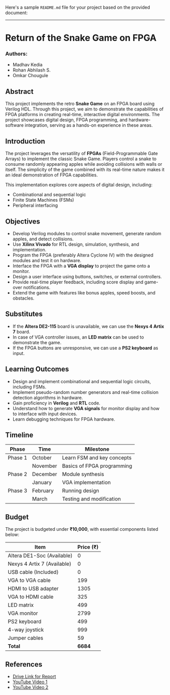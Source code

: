 Here's a sample `README.md` file for your project based on the provided document:

---

# Return of the Snake Game on FPGA

### Authors:
- Madhav Kedia  
- Rohan Abhilash S.  
- Omkar Chougule  

## Abstract
This project implements the retro **Snake Game** on an FPGA board using Verilog HDL. Through this project, we aim to demonstrate the capabilities of FPGA platforms in creating real-time, interactive digital environments. The project showcases digital design, FPGA programming, and hardware-software integration, serving as a hands-on experience in these areas.

## Introduction
The project leverages the versatility of **FPGAs** (Field-Programmable Gate Arrays) to implement the classic Snake Game. Players control a snake to consume randomly appearing apples while avoiding collisions with walls or itself. The simplicity of the game combined with its real-time nature makes it an ideal demonstration of FPGA capabilities.

This implementation explores core aspects of digital design, including:
- Combinational and sequential logic
- Finite State Machines (FSMs)
- Peripheral interfacing

## Objectives
- Develop Verilog modules to control snake movement, generate random apples, and detect collisions.
- Use **Xilinx Vivado** for RTL design, simulation, synthesis, and implementation.
- Program the FPGA (preferably Altera Cyclone IV) with the designed modules and test it on hardware.
- Interface the FPGA with a **VGA display** to project the game onto a monitor.
- Design a user interface using buttons, switches, or external controllers.
- Provide real-time player feedback, including score display and game-over notifications.
- Extend the game with features like bonus apples, speed boosts, and obstacles.

## Substitutes
- If the **Altera DE2-115** board is unavailable, we can use the **Nexys 4 Artix 7** board.
- In case of VGA controller issues, an **LED matrix** can be used to demonstrate the game.
- If the FPGA buttons are unresponsive, we can use a **PS2 keyboard** as input.

## Learning Outcomes
- Design and implement combinational and sequential logic circuits, including FSMs.
- Implement pseudo-random number generators and real-time collision detection algorithms in hardware.
- Gain proficiency in **Verilog** and **RTL** code.
- Understand how to generate **VGA signals** for monitor display and how to interface with input devices.
- Learn debugging techniques for FPGA hardware.

## Timeline

| Phase   | Time       | Milestone                          |
|---------|------------|------------------------------------|
| Phase 1 | October    | Learn FSM and key concepts         |
|         | November   | Basics of FPGA programming         |
| Phase 2 | December   | Module synthesis                   |
|         | January    | VGA implementation                 |
| Phase 3 | February   | Running design                     |
|         | March      | Testing and modification           |

## Budget
The project is budgeted under **₹10,000**, with essential components listed below:

| Item                      | Price (₹) |
|----------------------------|-----------|
| Altera DE1-Soc (Available)  | 0         |
| Nexys 4 Artix 7 (Available) | 0         |
| USB cable (Included)        | 0         |
| VGA to VGA cable            | 199       |
| HDMI to USB adapter         | 1305      |
| VGA to HDMI cable           | 325       |
| LED matrix                  | 499       |
| VGA monitor                 | 2799      |
| PS2 keyboard                | 499       |
| 4-way joystick              | 999       |
| Jumper cables               | 59        |
| **Total**                   | **6684**  |

## References
- [Drive Link for Report](https://drive.google.com/file/d/1cGgnBA8dDdktOeK71ILNqDV473CABYY8/view?usp=drivesdk)
- [YouTube Video 1](https://youtu.be/fJycFrYZnUM?feature=shared)
- [YouTube Video 2](https://youtu.be/yVLQgiavj5I?feature=shared)

